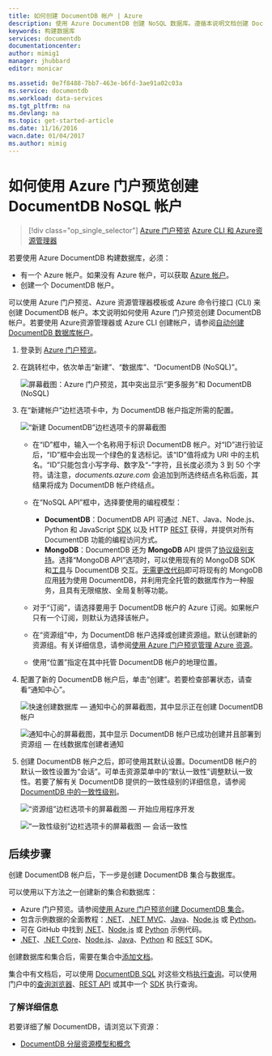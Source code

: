 ```yaml
---
title: 如何创建 DocumentDB 帐户 | Azure
description: 使用 Azure DocumentDB 创建 NoSQL 数据库。遵循本说明文档创建 DocumentDB 帐户，并开始构建运行速度飞快且可全局缩放的 NoSQL 数据库。
keywords: 构建数据库
services: documentdb
documentationcenter: 
author: mimig1
manager: jhubbard
editor: monicar

ms.assetid: 0e7f8488-7bb7-463e-b6fd-3ae91a02c03a
ms.service: documentdb
ms.workload: data-services
ms.tgt_pltfrm: na
ms.devlang: na
ms.topic: get-started-article
ms.date: 11/16/2016
wacn.date: 01/04/2017
ms.author: mimig
---
```


# 如何使用 Azure 门户预览创建 DocumentDB NoSQL 帐户
>[!div class="op_single_selector"]
[Azure 门户预览](./documentdb-create-account.md)
[Azure CLI 和 Azure资源管理器](./documentdb-automation-resource-manager-cli.md)

若要使用 Azure DocumentDB 构建数据库，必须：

- 有一个 Azure 帐户。如果没有 Azure 帐户，可以获取 [Azure 帐户](https://www.azure.cn/pricing/1rmb-trial/)。
- 创建一个 DocumentDB 帐户。

可以使用 Azure 门户预览、Azure 资源管理器模板或 Azure 命令行接口 (CLI) 来创建 DocumentDB 帐户。本文说明如何使用 Azure 门户预览创建 DocumentDB 帐户。若要使用 Azure资源管理器或 Azure CLI 创建帐户，请参阅[自动创建 DocumentDB 数据库帐户](./documentdb-automation-resource-manager-cli.md)。

1. 登录到 [Azure 门户预览](https://portal.azure.cn/)。
2. 在跳转栏中，依次单击“新建”、“数据库”、“DocumentDB (NoSQL)”。

   ![屏幕截图：Azure 门户预览，其中突出显示“更多服务”和 DocumentDB (NoSQL)](./media/documentdb-create-account/create-nosql-db-databases-json-tutorial-1.png)  

3. 在“新建帐户”边栏选项卡中，为 DocumentDB 帐户指定所需的配置。

    ![“新建 DocumentDB”边栏选项卡的屏幕截图](./media/documentdb-create-account/create-nosql-db-databases-json-tutorial-2.png)  

   - 在“ID”框中，输入一个名称用于标识 DocumentDB 帐户。对“ID”进行验证后，“ID”框中会出现一个绿色的复选标记。该“ID”值将成为 URI 中的主机名。“ID”只能包含小写字母、数字及“-”字符，且长度必须为 3 到 50 个字符。请注意，*documents.azure.com* 会追加到所选终结点名称后面，其结果将成为 DocumentDB 帐户终结点。
   - 在“NoSQL API”框中，选择要使用的编程模型：

     - **DocumentDB**：DocumentDB API 可通过 .NET、Java、Node.js、Python 和 JavaScript [SDK](./documentdb-sdk-dotnet.md) 以及 HTTP [REST](https://msdn.microsoft.com/zh-cn/library/azure/dn781481.aspx) 获得，并提供对所有 DocumentDB 功能的编程访问方式。
     - **MongoDB**：DocumentDB 还为 **MongoDB** API 提供了[协议级别支持](./documentdb-protocol-mongodb.md)。选择“MongoDB API”选项时，可以使用现有的 MongoDB SDK 和[工具](./documentdb-mongodb-mongochef.md)与 DocumentDB 交互。[无需更改代码](./documentdb-connect-mongodb-account.md)即可将现有的 MongoDB 应用[转](./documentdb-import-data.md)为使用 DocumentDB，并利用完全托管的数据库作为一种服务，且具有无限缩放、全局复制等功能。
   - 对于“订阅”，请选择要用于 DocumentDB 帐户的 Azure 订阅。如果帐户只有一个订阅，则默认为选择该帐户。
   - 在“资源组”中，为 DocumentDB 帐户选择或创建资源组。默认创建新的资源组。有关详细信息，请参阅[使用 Azure 门户预览管理 Azure 资源](../azure-resource-manager/resource-group-portal.md)。
   - 使用“位置”指定在其中托管 DocumentDB 帐户的地理位置。
4. 配置了新的 DocumentDB 帐户后，单击“创建”。若要检查部署状态，请查看“通知中心”。

   ![快速创建数据库 — 通知中心的屏幕截图，其中显示正在创建 DocumentDB 帐户](./media/documentdb-create-account/create-nosql-db-databases-json-tutorial-4.png)  

   ![通知中心的屏幕截图，其中显示 DocumentDB 帐户已成功创建并且部署到资源组 — 在线数据库创建者通知](./media/documentdb-create-account/create-nosql-db-databases-json-tutorial-5.png)  

5. 创建 DocumentDB 帐户之后，即可使用其默认设置。DocumentDB 帐户的默认一致性设置为“会话”。可单击资源菜单中的“默认一致性”调整默认一致性。若要了解有关 DocumentDB 提供的一致性级别的详细信息，请参阅 [DocumentDB 中的一致性级别](./documentdb-consistency-levels.md)。

   ![“资源组”边栏选项卡的屏幕截图 — 开始应用程序开发](./media/documentdb-create-account/create-nosql-db-databases-json-tutorial-6.png)  

   ![“一致性级别”边栏选项卡的屏幕截图 — 会话一致性](./media/documentdb-create-account/create-nosql-db-databases-json-tutorial-7.png)

[How to: Create a DocumentDB account]: #Howto
[Next steps]: #NextSteps
[documentdb-manage]: ./documentdb-manage.md

## 后续步骤
创建 DocumentDB 帐户后，下一步是创建 DocumentDB 集合与数据库。

可以使用以下方法之一创建新的集合和数据库：

- Azure 门户预览。请参阅[使用 Azure 门户预览创建 DocumentDB 集合](./documentdb-create-collection.md)。
- 包含示例数据的全面教程：[.NET](./documentdb-get-started.md)、[.NET MVC](./documentdb-dotnet-application.md)、[Java](./documentdb-java-application.md)、[Node.js](./documentdb-nodejs-application.md) 或 [Python](./documentdb-python-application.md)。
- 可在 GitHub 中找到 [.NET](./documentdb-dotnet-samples.md#database-examples)、[Node.js](./documentdb-nodejs-samples.md#database-examples) 或 [Python](./documentdb-python-samples.md#database-examples) 示例代码。
- [.NET](./documentdb-sdk-dotnet.md)、[.NET Core](./documentdb-sdk-dotnet-core.md)、[Node.js](./documentdb-sdk-node.md)、[Java](./documentdb-sdk-java.md)、[Python](./documentdb-sdk-python.md) 和 [REST](https://msdn.microsoft.com/zh-cn/library/azure/mt489072.aspx) SDK。

创建数据库和集合后，需要在集合中[添加文档](./documentdb-view-json-document-explorer.md)。

集合中有文档后，可以使用 [DocumentDB SQL](./documentdb-sql-query.md) 对这些文档[执行查询](./documentdb-sql-query.md#executing-sql-queries)。可以使用门户中的[查询浏览器](./documentdb-query-collections-query-explorer.md)、[REST API](https://msdn.microsoft.com/zh-cn/library/azure/dn781481.aspx) 或其中一个 [SDK](./documentdb-sdk-dotnet.md) 执行查询。

### 了解详细信息
若要详细了解 DocumentDB，请浏览以下资源：

- [DocumentDB 分层资源模型和概念](./documentdb-resources.md)

<!---HONumber=Mooncake_Quality_Review_1230_2016-->